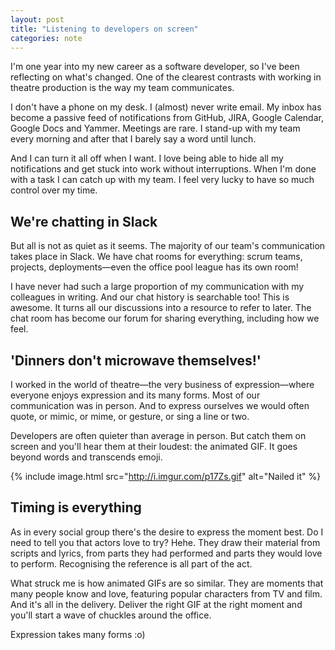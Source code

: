 ```yaml
---
layout: post
title: "Listening to developers on screen"
categories: note
---
```

I'm one year into my new career as a software developer, so I've been reflecting on what's changed. One of the clearest contrasts with working in theatre production is the way my team communicates.

I don't have a phone on my desk. I (almost) never write email. My inbox has become a passive feed of notifications from GitHub, JIRA, Google Calendar, Google Docs and Yammer. Meetings are rare. I stand-up with my team every morning and after that I barely say a word until lunch.

And I can turn it all off when I want. I love being able to hide all my notifications and get stuck into work without interruptions. When I'm done with a task I can catch up with my team. I feel very lucky to have so much control over my time.

## We're chatting in Slack

But all is not as quiet as it seems. The majority of our team's communication takes place in Slack. We have chat rooms for everything: scrum teams, projects, deployments—even the office pool league has its own room!

I have never had such a large proportion of my communication with my colleagues in writing. And our chat history is searchable too! This is awesome. It turns all our discussions into a resource to refer to later. The chat room has become our forum for sharing everything, including how we feel.

## 'Dinners don't microwave themselves!'

I worked in the world of theatre—the very business of expression—where everyone enjoys expression and its many forms. Most of our communication was in person. And to express ourselves we would often quote, or mimic, or mime, or gesture, or sing a line or two.

Developers are often quieter than average in person. But catch them on screen and you'll hear them at their loudest: the animated GIF. It goes beyond words and transcends emoji.
 
{% include image.html src="http://i.imgur.com/p17Zs.gif" alt="Nailed it" %}

## Timing is everything

As in every social group there's the desire to express the moment best. Do I need to tell you that actors love to try? Hehe. They draw their material from scripts and lyrics, from parts they had performed and parts they would love to perform. Recognising the reference is all part of the act.

What struck me is how animated GIFs are so similar. They are moments that many people know and love, featuring popular characters from TV and film. And it's all in the delivery. Deliver the right GIF at the right moment and you'll start a wave of chuckles around the office.

Expression takes many forms :o)
